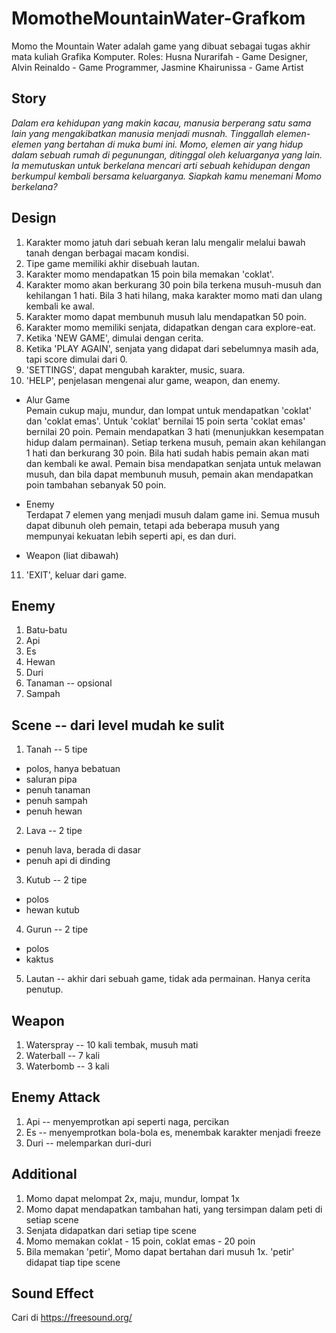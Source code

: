 # MomotheMountainWater-Grafkom
Momo the Mountain Water adalah game yang dibuat sebagai tugas akhir mata kuliah Grafika Komputer. Roles: Husna Nurarifah - Game Designer, Alvin Reinaldo - Game Programmer, Jasmine Khairunissa - Game Artist

## Story
<i>Dalam era kehidupan yang makin kacau, manusia berperang satu sama lain yang mengakibatkan manusia menjadi musnah. Tinggallah elemen-elemen yang bertahan di muka bumi ini. Momo, elemen air yang hidup dalam sebuah rumah di pegunungan, ditinggal oleh keluarganya yang lain. Ia memutuskan untuk berkelana mencari arti sebuah kehidupan dengan berkumpul kembali bersama keluarganya. Siapkah kamu menemani Momo berkelana?</i>

## Design 
1. Karakter momo jatuh dari sebuah keran lalu mengalir melalui bawah tanah dengan berbagai macam kondisi.
2. Tipe game memiliki akhir disebuah lautan.
3. Karakter momo mendapatkan 15 poin bila memakan 'coklat'.
4. Karakter momo akan berkurang 30 poin bila terkena musuh-musuh dan kehilangan 1 hati. Bila 3 hati hilang, maka karakter momo mati dan ulang kembali ke awal.
5. Karakter momo dapat membunuh musuh lalu mendapatkan 50 poin.
6. Karakter momo memiliki senjata, didapatkan dengan cara explore-eat.
7. Ketika 'NEW GAME', dimulai dengan cerita.
8. Ketika 'PLAY AGAIN', senjata yang didapat dari sebelumnya masih ada, tapi score dimulai dari 0.
9. 'SETTINGS', dapat mengubah karakter, music, suara.
10. 'HELP', penjelasan mengenai alur game, weapon, dan enemy.
- Alur Game<br>
Pemain cukup maju, mundur, dan lompat untuk mendapatkan 'coklat' dan 'coklat emas'. Untuk 'coklat' bernilai 15 poin serta 'coklat emas' bernilai 20 poin. Pemain mendapatkan 3 hati (menunjukkan kesempatan hidup dalam permainan). Setiap terkena musuh, pemain akan kehilangan 1 hati dan berkurang 30 poin. Bila hati sudah habis pemain akan mati dan kembali ke awal. Pemain bisa mendapatkan senjata untuk melawan musuh, dan bila dapat membunuh musuh, pemain akan mendapatkan poin tambahan sebanyak 50 poin.
- Enemy<br>
Terdapat 7 elemen yang menjadi musuh dalam game ini. Semua musuh dapat dibunuh oleh pemain, tetapi ada beberapa musuh yang mempunyai kekuatan lebih seperti api, es dan duri.

- Weapon (liat dibawah)

11. 'EXIT', keluar dari game.

## Enemy
1. Batu-batu
2. Api
3. Es
4. Hewan
5. Duri
6. Tanaman -- opsional
7. Sampah

## Scene -- dari level mudah ke sulit
1. Tanah -- 5 tipe
- polos, hanya bebatuan
- saluran pipa
- penuh tanaman
- penuh sampah
- penuh hewan
2. Lava -- 2 tipe
- penuh lava, berada di dasar
- penuh api di dinding
3. Kutub -- 2 tipe
- polos
- hewan kutub
4. Gurun -- 2 tipe
- polos
- kaktus
5. Lautan -- akhir dari sebuah game, tidak ada permainan. Hanya cerita penutup.

## Weapon
1. Waterspray -- 10 kali tembak, musuh mati
2. Waterball -- 7 kali
3. Waterbomb -- 3 kali

## Enemy Attack
1. Api -- menyemprotkan api seperti naga, percikan
2. Es -- menyemprotkan bola-bola es, menembak karakter menjadi freeze
3. Duri -- melemparkan duri-duri

## Additional
1. Momo dapat melompat 2x, maju, mundur, lompat 1x
2. Momo dapat mendapatkan tambahan hati, yang tersimpan dalam peti di setiap scene
3. Senjata didapatkan dari setiap tipe scene
4. Momo memakan coklat - 15 poin, coklat emas - 20 poin
5. Bila memakan 'petir', Momo dapat bertahan dari musuh 1x. 'petir' didapat tiap tipe scene

## Sound Effect
Cari di https://freesound.org/
